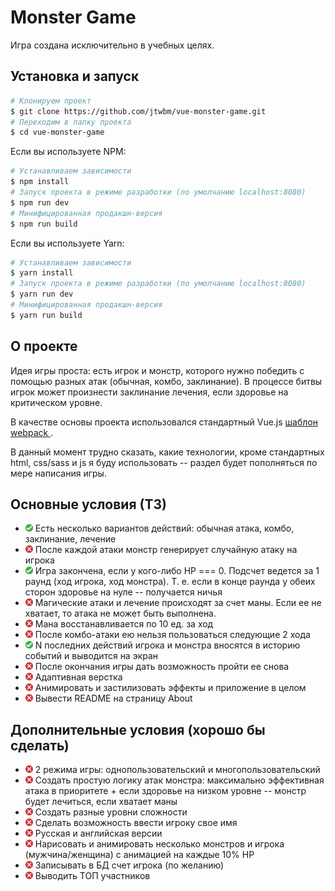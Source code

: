 # Monster Game
Игра создана исключительно в учебных целях.

## Установка и запуск

```sh
# Клонируем проект
$ git clone https://github.com/jtwbm/vue-monster-game.git
# Переходим в папку проекта
$ cd vue-monster-game
```
Если вы используете NPM:
```sh
# Устанавливаем зависимости
$ npm install
# Запуск проекта в режиме разработки (по умолчанию localhost:8080)
$ npm run dev
# Минифицированная продакшн-версия
$ npm run build
```
Если вы используете Yarn:
```sh
# Устанавливаем зависимости
$ yarn install
# Запуск проекта в режиме разработки (по умолчанию localhost:8080)
$ yarn run dev
# Минифицированная продакшн-версия
$ yarn run build
```

## О проекте
Идея игры проста: есть игрок и монстр, которого нужно победить с помощью разных атак (обычная, комбо, заклинание). В процессе битвы игрок может произнести заклинание лечения, если здоровье на критическом уровне.

В качестве основы проекта использовался стандартный Vue.js [шаблон webpack ](https://github.com/vuejs-templates/webpack).

В данный момент трудно сказать, какие технологии, кроме стандартных html, css/sass и js я буду использовать -- раздел будет пополняться по мере написания игры.

## Основные условия (ТЗ)
- ![check](https://github.com/jtwbm/vue-monster-game/blob/master/static/check.png) Есть несколько вариантов действий: обычная атака, комбо, заклинание, лечение
- ![uncheck](https://github.com/jtwbm/vue-monster-game/blob/master/static/no.png) После каждой атаки монстр генерирует случайную атаку на игрока
- ![check](https://github.com/jtwbm/vue-monster-game/blob/master/static/check.png) Игра закончена, если у кого-либо HP === 0. Подсчет ведется за 1 раунд (ход игрока, ход монстра). Т. е. если в конце раунда у обеих сторон здоровье на нуле -- получается ничья
- ![uncheck](https://github.com/jtwbm/vue-monster-game/blob/master/static/no.png) Магические атаки и лечение происходят за счет маны. Если ее не хватает, то атака не может быть выполнена.
- ![uncheck](https://github.com/jtwbm/vue-monster-game/blob/master/static/no.png) Мана восстанавливается по 10 ед. за ход
- ![uncheck](https://github.com/jtwbm/vue-monster-game/blob/master/static/no.png) После комбо-атаки ею нельзя пользоваться следующие 2 хода
- ![check](https://github.com/jtwbm/vue-monster-game/blob/master/static/check.png) N последних действий игрока и монстра вносятся в историю событий и выводится на экран
- ![uncheck](https://github.com/jtwbm/vue-monster-game/blob/master/static/no.png) После окончания игры дать возможность пройти ее снова
- ![uncheck](https://github.com/jtwbm/vue-monster-game/blob/master/static/no.png) Адаптивная верстка
- ![uncheck](https://github.com/jtwbm/vue-monster-game/blob/master/static/no.png) Анимировать и застилизовать эффекты и приложение в целом
- ![uncheck](https://github.com/jtwbm/vue-monster-game/blob/master/static/no.png) Вывести README на страницу About

## Дополнительные условия (хорошо бы сделать)
- ![uncheck](https://github.com/jtwbm/vue-monster-game/blob/master/static/no.png) 2 режима игры: однопользовательский и многопользовательский
- ![uncheck](https://github.com/jtwbm/vue-monster-game/blob/master/static/no.png) Создать простую логику атак монстра: максимально эффективная атака в приоритете + если здоровье на низком уровне -- монстр будет лечиться, если хватает маны
- ![uncheck](https://github.com/jtwbm/vue-monster-game/blob/master/static/no.png) Создать разные уровни сложности
- ![uncheck](https://github.com/jtwbm/vue-monster-game/blob/master/static/no.png) Сделать возможность ввести игроку свое имя
- ![uncheck](https://github.com/jtwbm/vue-monster-game/blob/master/static/no.png) Русская и английская версии
- ![uncheck](https://github.com/jtwbm/vue-monster-game/blob/master/static/no.png) Нарисовать и анимировать несколько монстров и игрока (мужчина/женщина) с анимацией на каждые 10% HP
- ![uncheck](https://github.com/jtwbm/vue-monster-game/blob/master/static/no.png) Записывать в БД счет игрока (по желанию)
- ![uncheck](https://github.com/jtwbm/vue-monster-game/blob/master/static/no.png) Выводить ТОП участников